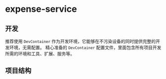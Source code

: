 # expense-service

## 开发

推荐使用 `DevContainer` 作为开发环境，它能够在不污染设备的同时提供完整的开发环境，无需配置。
精心准备的 `DevContainer` 配置文件，里面包含所有项目开发所需的环境和工具、扩展、服务等。

## 项目结构
